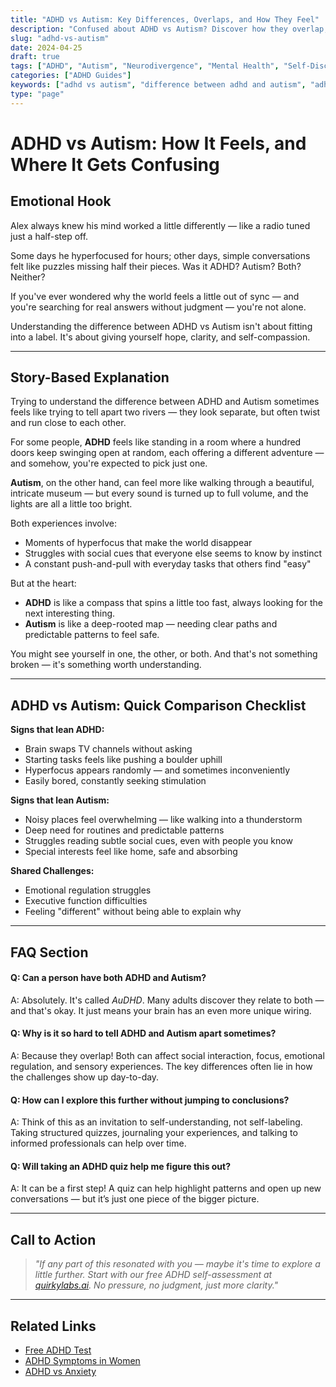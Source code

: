 ```yaml
---
title: "ADHD vs Autism: Key Differences, Overlaps, and How They Feel"
description: "Confused about ADHD vs Autism? Discover how they overlap, differ, and what it means for you. Gentle, hopeful guidance. Free ADHD quiz included."
slug: "adhd-vs-autism"
date: 2024-04-25
draft: true
tags: ["ADHD", "Autism", "Neurodivergence", "Mental Health", "Self-Discovery"]
categories: ["ADHD Guides"]
keywords: ["adhd vs autism", "difference between adhd and autism", "adhd and autism overlap"]
type: "page"
---
```


# ADHD vs Autism: How It Feels, and Where It Gets Confusing

## Emotional Hook

Alex always knew his mind worked a little differently — like a radio tuned just a half-step off.

Some days he hyperfocused for hours; other days, simple conversations felt like puzzles missing half their pieces. Was it ADHD? Autism? Both? Neither?

If you've ever wondered why the world feels a little out of sync — and you're searching for real answers without judgment — you're not alone.

Understanding the difference between ADHD vs Autism isn't about fitting into a label. It's about giving yourself hope, clarity, and self-compassion.

---

## Story-Based Explanation

Trying to understand the difference between ADHD and Autism sometimes feels like trying to tell apart two rivers — they look separate, but often twist and run close to each other.

For some people, **ADHD** feels like standing in a room where a hundred doors keep swinging open at random, each offering a different adventure — and somehow, you're expected to pick just one.

**Autism**, on the other hand, can feel more like walking through a beautiful, intricate museum — but every sound is turned up to full volume, and the lights are all a little too bright.

Both experiences involve:
- Moments of hyperfocus that make the world disappear
- Struggles with social cues that everyone else seems to know by instinct
- A constant push-and-pull with everyday tasks that others find "easy"

But at the heart:
- **ADHD** is like a compass that spins a little too fast, always looking for the next interesting thing.
- **Autism** is like a deep-rooted map — needing clear paths and predictable patterns to feel safe.

You might see yourself in one, the other, or both.
And that's not something broken — it's something worth understanding.

---

## ADHD vs Autism: Quick Comparison Checklist

**Signs that lean ADHD:**
- Brain swaps TV channels without asking
- Starting tasks feels like pushing a boulder uphill
- Hyperfocus appears randomly — and sometimes inconveniently
- Easily bored, constantly seeking stimulation

**Signs that lean Autism:**
- Noisy places feel overwhelming — like walking into a thunderstorm
- Deep need for routines and predictable patterns
- Struggles reading subtle social cues, even with people you know
- Special interests feel like home, safe and absorbing

**Shared Challenges:**
- Emotional regulation struggles
- Executive function difficulties
- Feeling "different" without being able to explain why

---

## FAQ Section

#### Q: Can a person have both ADHD and Autism?

A: Absolutely. It's called *AuDHD*. Many adults discover they relate to both — and that's okay. It just means your brain has an even more unique wiring.

#### Q: Why is it so hard to tell ADHD and Autism apart sometimes?

A: Because they overlap! Both can affect social interaction, focus, emotional regulation, and sensory experiences. The key differences often lie in how the challenges show up day-to-day.

#### Q: How can I explore this further without jumping to conclusions?

A: Think of this as an invitation to self-understanding, not self-labeling. Taking structured quizzes, journaling your experiences, and talking to informed professionals can help over time.

#### Q: Will taking an ADHD quiz help me figure this out?

A: It can be a first step! A quiz can help highlight patterns and open up new conversations — but it’s just one piece of the bigger picture.

---

## Call to Action

> _\"If any part of this resonated with you — maybe it's time to explore a little further. Start with our free ADHD self-assessment at [quirkylabs.ai](https://quirkylabs.ai). No pressure, no judgment, just more clarity.\"_

---

## Related Links

- [Free ADHD Test](/adhd-test)
- [ADHD Symptoms in Women](/adhd-symptoms-in-women)
- [ADHD vs Anxiety](/adhd-vs-anxiety)
